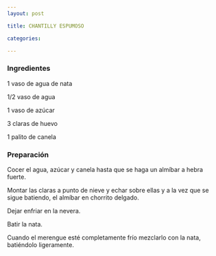 ```yaml
---
layout: post

title: CHANTILLY ESPUMOSO

categories: 

---
```

<h3>Ingredientes</h3>

1 vaso de agua de nata

1/2 vaso de agua

1 vaso de azúcar

3 claras de huevo

1 palito de canela

<h3>Preparación</h3>

Cocer el agua, azúcar y canela hasta que se haga un almíbar a hebra fuerte.

Montar las claras a punto de nieve y echar sobre ellas y a la vez que se sigue batiendo, el almíbar en chorrito delgado.

Dejar enfriar en la nevera.

Batir la nata.

Cuando el merengue esté completamente frío mezclarlo con la nata, batiéndolo ligeramente.

